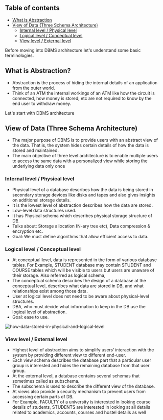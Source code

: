 ## Table of contents

- [What is Abstraction](#what-is-abstraction)
- [View of Data (Three Schema Architecture)](#view-of-data-three-schema-architecture)
  - [Internal level / Physical level](#internal-level--physical-level)
  - [Logical level / Conceptual level](#logical-level--conceptual-level)
  - [View level / External level](#view-level--external-level)

Before moving into DBMS architecture let's understand some basic terminologies.

## What is Abstraction?

- Abstraction is the process of hiding the internal details of an application from the outer world.
- Think of an ATM the internal workings of an ATM like how the circuit is connected, how money is stored, etc are not required to know by the end user to withdraw money.

Let's start with DBMS architecture

## View of Data (Three Schema Architecture)

- The major purpose of DBMS is to provide users with an abstract view of the data. That is, the
  system hides certain details of how the data is stored and maintained.
- The main objective of three level architecture is to enable multiple users to access the same data
  with a personalized view while storing the underlying data only once

### Internal level / Physical level

- Physical level of a database describes how the data is being stored in secondary storage devices like disks and tapes and also gives insights on additional storage details.
- It is the lowest level of abstraction describes how the data are stored.
- Low-level data structures used.
- It has Physical schema which describes physical storage structure of DB.
- Talks about: Storage allocation (N-ary tree etc), Data compression & encryption etc.
- Goal: We must define algorithms that allow efficient access to data.

### Logical level / Conceptual level

- At conceptual level, data is represented in the form of various database tables. For Example, STUDENT database may contain STUDENT and COURSE tables which will be visible to users but users are unaware of their storage. Also referred as logical schema,
- The conceptual schema describes the design of a database at the conceptual level, describes what data are stored in DB, and what relationships exist among those data.
- User at logical level does not need to be aware about physical-level structures.
- DBA, who must decide what information to keep in the DB use the logical level of abstraction.
- Goal: ease to use.

![how-data-stored-in-physical-and-logical-level](https://github.com/subrat611/Core-Subject-Notes/assets/77252075/3ee9ea12-f391-4e1b-a3a6-4002cf118bde)

### View level / External level

- Highest level of abstraction aims to simplify users’ interaction with the system by providing different view to different end-user.
- Each view schema describes the database part that a particular user group is interested and hides the remaining database from that user group.
- At the external level, a database contains several schemas that sometimes called as subschema.
- The subschema is used to describe the different view of the database.
- At views also provide a security mechanism to prevent users from accessing certain parts of DB.
- For Example, FACULTY of a university is interested in looking course details of students, STUDENTS are interested in looking at all details related to academics, accounts, courses and hostel details as well
